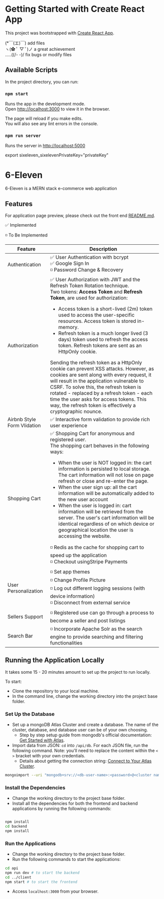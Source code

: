 # Getting Started with Create React App

This project was bootstrapped with [Create React App](https://github.com/facebook/create-react-app).

(\*￣(エ)￣) add files\
ヽ(✿ ﾟ ▽ ﾟ)ノ a great achievement\
.....((/- -)/ fix bugs or modify files

## Available Scripts

In the project directory, you can run:

### `npm start`

Runs the app in the development mode.\
Open [http://localhost:3000](http://localhost:3000) to view it in the browser.

The page will reload if you make edits.\
You will also see any lint errors in the console.

### `npm run server`

Runs the server in [http://localhost:5000](http://localhost:5000)

export sixeleven_sixelevenPrivateKey="privateKey"

# 6-Eleven


6-Eleven is a MERN stack e-commerce web application

## Features

For application page preview, please check out the front end [README.md](client/README.md).

✅   Implemented

◽    To Be Implemented

| Feature | Description |
| - | - |
| Authentication | ✅ User Authentication with bcrypt <br/> ✅ Google Sign In <br /> ◽ Password Change & Recovery |
| Authorization | ✅ User Authorization with JWT and the Refresh Token Rotation technique. <br/> Two tokens: **Access Token** and **Refresh Token**, are used for authorization: <ul><li>Access token is a short-lived (2m) token used to access the user-specific resources. Access token is stored in-memory. </li><li>Refresh token is a much longer lived (3 days) token used to refresh the access token. Refresh tokens are sent as an HttpOnly cookie.</li></ul> Sending the refresh token as a HttpOnly cookie can prevent XSS attacks. However, as cookies are sent along with every request, it will result in the application vulnerable to CSRF. To solve this, the refresh token is rotated - replaced by a refresh token - each time the user asks for access tokens. This way, the refresh token is effectively a cryptographic nounce. |
| Airbnb Style Form Vlidation | ✅ Interactive form validation to provide rich user experience |
| Shopping Cart | ✅ Shopping Cart for anonymous and registered user. <br/> The shopping cart behaves in the following ways: <ul><li>When the user is NOT logged in: the cart information is persisted to local storage. The cart information will not lose on page refresh or close and re-enter the page.</li><li>When the user sign up: all the cart information will be automatically added to the new user account</li><li>When the user is logged in: cart information will be retrieved from the server. The user's cart information will be identical regardless of on which device or geographical location the user is accessing the website.</li></ul> ◽ Redis as the cache for shopping cart to speed up the application <br /> ◽️ Checkout usingStripe Payments|
| User Personalization | ◽ Set app themes <br/> ◽ Change Profile Picture <br/> ◽ Log out different logging sessions (with device information)  <br/> ◽ Disconnect from external service |
| Sellers Support | ◽️ Registered use can go through a process to become a seller and post listings |
| Search Bar | ◽️ Incorporate Apache Solr as the search engine to provide searching and filtering functionalities |

## Running the Application Locally

It takes some 15 - 20 minutes amount to set up the project to run locally.

To start:

- Clone the repository to your local machine.
- In the command line, change the working directory into the project base folder.

### Set Up the Database

- Set up a mongoDB Atlas Cluster and create a database. The name of the cluster, database, and database user can be of your own choosing.
  - Step by step setup guide from mongodb's official documentation: [Get Started with Atlas](https://docs.atlas.mongodb.com/getting-started/).
- Import data from JSON: `cd` into `/api/db`. For each JSON file, run the following command. Note: you'll need to replace the content within the `< >` bracket with your own credentials.
  - Details about getting the connection string: [Connect to Your Atlas Cluster](https://docs.atlas.mongodb.com/tutorial/connect-to-your-cluster/#connect-to-your-atlas-cluster).

```bash
mongoimport --uri "mongodb+srv://<db-user-name>:<password>@<cluster name>.mongodb.net/<database-name>" --drop=<file-name>.json
```

### Install the Dependencies

- Change the working directory to the project base folder.
- Install all the dependencies for both the frontend and backend applications by running the following commands:

```bash

npm install
cd backend
npm install
```




### Run the Applications

- Change the working directory to the project base folder.
- Run the following commands to start the applications:

```bash
cd api
npm run dev # to start the backend
cd ../client
npm start # to start the frontend
```

- Access `localhost:3000` from your browser.
